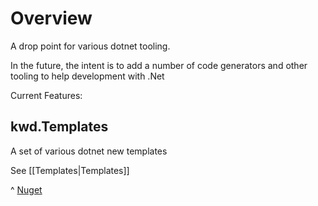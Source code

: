 # Overview

A drop point for various dotnet tooling.

In the future, the intent is to add a number of 
code generators and other tooling to help development with .Net

Current Features:

## kwd.Templates

A set of various dotnet new templates

See [[Templates|Templates]]  

^ [Nuget](https://www.nuget.org/packages/kwd.CoreUtil)
